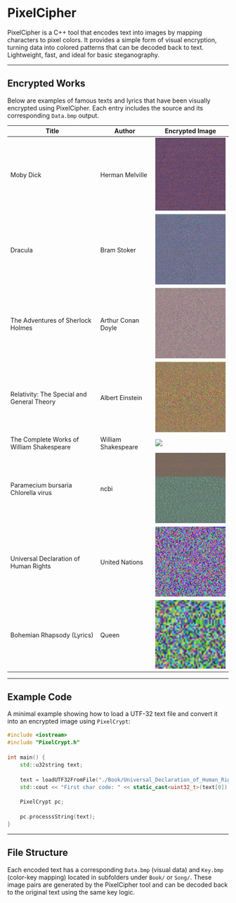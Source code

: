 # PixelCipher

PixelCipher is a C++ tool that encodes text into images by mapping characters to pixel colors. It provides a simple form of visual encryption, turning data into colored patterns that can be decoded back to text. Lightweight, fast, and ideal for basic steganography.

---

## Encrypted Works

Below are examples of famous texts and lyrics that have been visually encrypted using PixelCipher. Each entry includes the source and its corresponding `Data.bmp` output.

| Title                                      | Author              | Encrypted Image                                                                          |
| ------------------------------------------ | ------------------- | ---------------------------------------------------------------------------------------- |
| Moby Dick                                  | Herman Melville     | <img src="images/Moby_Dick_Converted.png" width="250"/>                                  |
| Dracula                                    | Bram Stoker         | <img src="Book/Dracula/Data.bmp" width="250"/>                                           |
| The Adventures of Sherlock Holmes          | Arthur Conan Doyle  | <img src="Book/Sherlock_Holmes/Data.bmp" width="250"/>                                   |
| Relativity: The Special and General Theory | Albert Einstein     | <img src="Book/the_Special_and_General_Theory_by_Albert_Einstein/Data.bmp" width="250"/> |
| The Complete Works of William Shakespeare  | William Shakespeare | <img src="Book/William_Shakespeare/Data.bmp" width="250"/>                               |
| Paramecium bursaria Chlorella virus        | ncbi               | <img src="Dna/Chlorella_virus/Data.bmp" width="250"/>                                 |
| Universal Declaration of Human Rights      | United Nations      | <img src="Book/Universal_Declaration_of_Human_Rights/Data.bmp" width="250"/>             |
| Bohemian Rhapsody (Lyrics)                 | Queen               | <img src="Song/Bohemian Rhapsody/Data.bmp" width="250"/>                                 |

---

## Example Code

A minimal example showing how to load a UTF-32 text file and convert it into an encrypted image using `PixelCrypt`:

```cpp
#include <iostream>
#include "PixelCrypt.h"

int main() {
    std::u32string text;

    text = loadUTF32FromFile("./Book/Universal_Declaration_of_Human_Rights.txt");
    std::cout << "First char code: " << static_cast<uint32_t>(text[0]) << '\n';

    PixelCrypt pc;

    pc.processsString(text);
}
```

---

## File Structure

Each encoded text has a corresponding `Data.bmp` (visual data) and `Key.bmp` (color-key mapping) located in subfolders under `Book/` or `Song/`. These image pairs are generated by the PixelCipher tool and can be decoded back to the original text using the same key logic.
